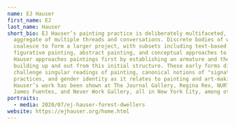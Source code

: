 ```yaml
---
name: EJ Hauser
first_name: EJ
last_name: Hauser
short_bio: EJ Hauser’s painting practice is deliberately multifaceted, an
  aggregate of multiple threads and conversations. Discrete bodies of work
  coalesce to form a larger project, with subsets including text-based works,
  figurative painting, abstract painting, and conceptual approaches to color.
  Hauser approaches paintings first by establishing an armature and then
  building up and out from this initial structure. These early forms diverge and
  challenge singular readings of painting, canonical notions of "signature"
  practices, and gender identity as it relates to painting and art-making.
  Hauser’s work has been shown at The Journal Gallery, Regina Rex, NURTUREart,
  James Fuentes, and Never Work Gallery, all in New York City, among others.
portraits:
  - media: 2020/07/ej-hauser-forest-dwellers
website: https://ejhauser.org/home.html
---
```

